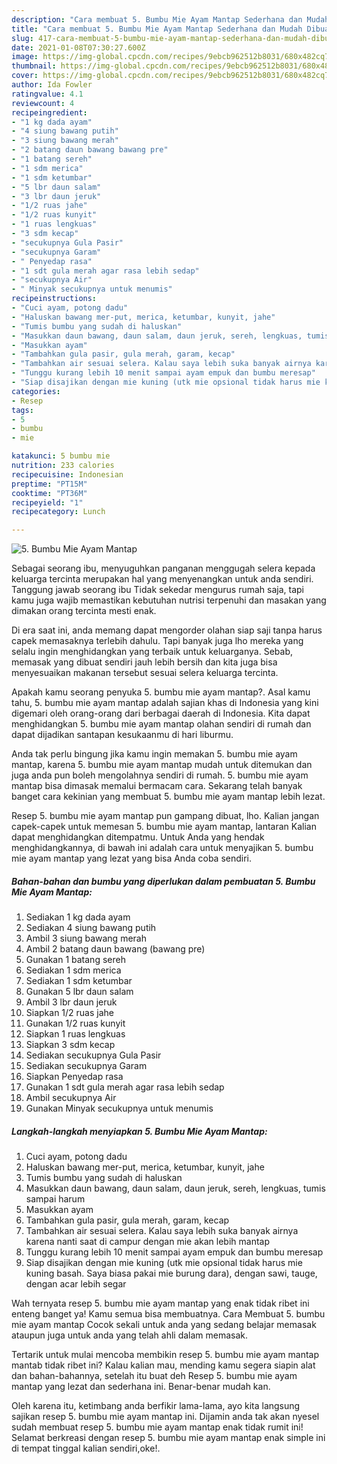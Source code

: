 ```yaml
---
description: "Cara membuat 5. Bumbu Mie Ayam Mantap Sederhana dan Mudah Dibuat"
title: "Cara membuat 5. Bumbu Mie Ayam Mantap Sederhana dan Mudah Dibuat"
slug: 417-cara-membuat-5-bumbu-mie-ayam-mantap-sederhana-dan-mudah-dibuat
date: 2021-01-08T07:30:27.600Z
image: https://img-global.cpcdn.com/recipes/9ebcb962512b8031/680x482cq70/5-bumbu-mie-ayam-mantap-foto-resep-utama.jpg
thumbnail: https://img-global.cpcdn.com/recipes/9ebcb962512b8031/680x482cq70/5-bumbu-mie-ayam-mantap-foto-resep-utama.jpg
cover: https://img-global.cpcdn.com/recipes/9ebcb962512b8031/680x482cq70/5-bumbu-mie-ayam-mantap-foto-resep-utama.jpg
author: Ida Fowler
ratingvalue: 4.1
reviewcount: 4
recipeingredient:
- "1 kg dada ayam"
- "4 siung bawang putih"
- "3 siung bawang merah"
- "2 batang daun bawang bawang pre"
- "1 batang sereh"
- "1 sdm merica"
- "1 sdm ketumbar"
- "5 lbr daun salam"
- "3 lbr daun jeruk"
- "1/2 ruas jahe"
- "1/2 ruas kunyit"
- "1 ruas lengkuas"
- "3 sdm kecap"
- "secukupnya Gula Pasir"
- "secukupnya Garam"
- " Penyedap rasa"
- "1 sdt gula merah agar rasa lebih sedap"
- "secukupnya Air"
- " Minyak secukupnya untuk menumis"
recipeinstructions:
- "Cuci ayam, potong dadu"
- "Haluskan bawang mer-put, merica, ketumbar, kunyit, jahe"
- "Tumis bumbu yang sudah di haluskan"
- "Masukkan daun bawang, daun salam, daun jeruk, sereh, lengkuas, tumis sampai harum"
- "Masukkan ayam"
- "Tambahkan gula pasir, gula merah, garam, kecap"
- "Tambahkan air sesuai selera. Kalau saya lebih suka banyak airnya karena nanti saat di campur dengan mie akan lebih mantap"
- "Tunggu kurang lebih 10 menit sampai ayam empuk dan bumbu meresap"
- "Siap disajikan dengan mie kuning (utk mie opsional tidak harus mie kuning basah. Saya biasa pakai mie burung dara), dengan sawi, tauge, dengan acar lebih segar"
categories:
- Resep
tags:
- 5
- bumbu
- mie

katakunci: 5 bumbu mie 
nutrition: 233 calories
recipecuisine: Indonesian
preptime: "PT15M"
cooktime: "PT36M"
recipeyield: "1"
recipecategory: Lunch

---
```



![5. Bumbu Mie Ayam Mantap](https://img-global.cpcdn.com/recipes/9ebcb962512b8031/680x482cq70/5-bumbu-mie-ayam-mantap-foto-resep-utama.jpg)

Sebagai seorang ibu, menyuguhkan panganan menggugah selera kepada keluarga tercinta merupakan hal yang menyenangkan untuk anda sendiri. Tanggung jawab seorang ibu Tidak sekedar mengurus rumah saja, tapi kamu juga wajib memastikan kebutuhan nutrisi terpenuhi dan masakan yang dimakan orang tercinta mesti enak.

Di era  saat ini, anda memang dapat mengorder olahan siap saji tanpa harus capek memasaknya terlebih dahulu. Tapi banyak juga lho mereka yang selalu ingin menghidangkan yang terbaik untuk keluarganya. Sebab, memasak yang dibuat sendiri jauh lebih bersih dan kita juga bisa menyesuaikan makanan tersebut sesuai selera keluarga tercinta. 



Apakah kamu seorang penyuka 5. bumbu mie ayam mantap?. Asal kamu tahu, 5. bumbu mie ayam mantap adalah sajian khas di Indonesia yang kini digemari oleh orang-orang dari berbagai daerah di Indonesia. Kita dapat menghidangkan 5. bumbu mie ayam mantap olahan sendiri di rumah dan dapat dijadikan santapan kesukaanmu di hari liburmu.

Anda tak perlu bingung jika kamu ingin memakan 5. bumbu mie ayam mantap, karena 5. bumbu mie ayam mantap mudah untuk ditemukan dan juga anda pun boleh mengolahnya sendiri di rumah. 5. bumbu mie ayam mantap bisa dimasak memalui bermacam cara. Sekarang telah banyak banget cara kekinian yang membuat 5. bumbu mie ayam mantap lebih lezat.

Resep 5. bumbu mie ayam mantap pun gampang dibuat, lho. Kalian jangan capek-capek untuk memesan 5. bumbu mie ayam mantap, lantaran Kalian dapat menghidangkan ditempatmu. Untuk Anda yang hendak menghidangkannya, di bawah ini adalah cara untuk menyajikan 5. bumbu mie ayam mantap yang lezat yang bisa Anda coba sendiri.

<!--inarticleads1-->

##### Bahan-bahan dan bumbu yang diperlukan dalam pembuatan 5. Bumbu Mie Ayam Mantap:

1. Sediakan 1 kg dada ayam
1. Sediakan 4 siung bawang putih
1. Ambil 3 siung bawang merah
1. Ambil 2 batang daun bawang (bawang pre)
1. Gunakan 1 batang sereh
1. Sediakan 1 sdm merica
1. Sediakan 1 sdm ketumbar
1. Gunakan 5 lbr daun salam
1. Ambil 3 lbr daun jeruk
1. Siapkan 1/2 ruas jahe
1. Gunakan 1/2 ruas kunyit
1. Siapkan 1 ruas lengkuas
1. Siapkan 3 sdm kecap
1. Sediakan secukupnya Gula Pasir
1. Sediakan secukupnya Garam
1. Siapkan  Penyedap rasa
1. Gunakan 1 sdt gula merah agar rasa lebih sedap
1. Ambil secukupnya Air
1. Gunakan  Minyak secukupnya untuk menumis




<!--inarticleads2-->

##### Langkah-langkah menyiapkan 5. Bumbu Mie Ayam Mantap:

1. Cuci ayam, potong dadu
1. Haluskan bawang mer-put, merica, ketumbar, kunyit, jahe
1. Tumis bumbu yang sudah di haluskan
1. Masukkan daun bawang, daun salam, daun jeruk, sereh, lengkuas, tumis sampai harum
1. Masukkan ayam
1. Tambahkan gula pasir, gula merah, garam, kecap
1. Tambahkan air sesuai selera. Kalau saya lebih suka banyak airnya karena nanti saat di campur dengan mie akan lebih mantap
1. Tunggu kurang lebih 10 menit sampai ayam empuk dan bumbu meresap
1. Siap disajikan dengan mie kuning (utk mie opsional tidak harus mie kuning basah. Saya biasa pakai mie burung dara), dengan sawi, tauge, dengan acar lebih segar




Wah ternyata resep 5. bumbu mie ayam mantap yang enak tidak ribet ini enteng banget ya! Kamu semua bisa membuatnya. Cara Membuat 5. bumbu mie ayam mantap Cocok sekali untuk anda yang sedang belajar memasak ataupun juga untuk anda yang telah ahli dalam memasak.

Tertarik untuk mulai mencoba membikin resep 5. bumbu mie ayam mantap mantab tidak ribet ini? Kalau kalian mau, mending kamu segera siapin alat dan bahan-bahannya, setelah itu buat deh Resep 5. bumbu mie ayam mantap yang lezat dan sederhana ini. Benar-benar mudah kan. 

Oleh karena itu, ketimbang anda berfikir lama-lama, ayo kita langsung sajikan resep 5. bumbu mie ayam mantap ini. Dijamin anda tak akan nyesel sudah membuat resep 5. bumbu mie ayam mantap enak tidak rumit ini! Selamat berkreasi dengan resep 5. bumbu mie ayam mantap enak simple ini di tempat tinggal kalian sendiri,oke!.

